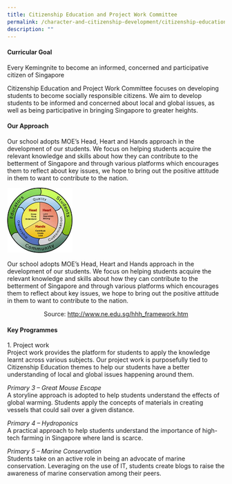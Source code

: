 ```yaml
---
title: Citizenship Education and Project Work Committee
permalink: /character-and-citizenship-development/citizenship-education-and-project-work-committee/
description: ""
---
```

<h4><strong>Curricular Goal</strong></h4>
<p>Every Kemingnite to become an informed, concerned and participative citizen of Singapore</p>
<p>Citizenship Education and Project Work Committee focuses on developing students to become socially responsible citizens. We aim to develop students to be informed and concerned about local and global issues, as well as being participative in bringing Singapore to greater heights.</p>
<h4><strong>Our Approach</strong></h4>
<p>Our school adopts MOE&rsquo;s Head, Heart and Hands approach in the development of our students. We focus on helping students acquire the relevant knowledge and skills about how they can contribute to the betterment of Singapore and through various platforms which encourages them to reflect about key issues, we hope to bring out the positive attitude in them to want to contribute to the nation.</p>
<img style="width: 30%;" src="/images/cepw1.jpg" />
<p>Our school adopts MOE&rsquo;s Head, Heart and Hands approach in the development of our students. We focus on helping students acquire the relevant knowledge and skills about how they can contribute to the betterment of Singapore and through various platforms which encourages them to reflect about key issues, we hope to bring out the positive attitude in them to want to contribute to the nation.</p>
<p style="text-align: center;">Source:&nbsp;<a href="http://www.ne.edu.sg/hhh_framework.htm" target="_blank" rel="noopener">http://www.ne.edu.sg/hhh_framework.htm</a></p>
<h4><strong>Key Programmes</strong></h4>
<p>1. Project work<br />Project work provides the platform for students to apply the knowledge learnt across various subjects. Our project work is purposefully tied to Citizenship Education themes to help our students have a better understanding of local and global issues happening around them.</p>
<p><em>Primary 3 &ndash; Great Mouse Escape<br /></em>A storyline approach is adopted to help students understand the effects of global warming. Students apply the concepts of materials in creating vessels that could sail over a given distance.</p>
<p><em>Primary 4 &ndash; Hydroponics<br /></em>A practical approach to help students understand the importance of high-tech farming in Singapore where land is scarce.</p>
<p><em>Primary 5 &ndash; Marine Conservation<br /></em>Students take on an active role in being an advocate of marine conservation. Leveraging on the use of IT, students create blogs to raise the awareness of marine conservation among their peers.</p>